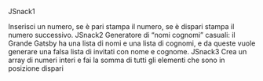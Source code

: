 JSnack1

Inserisci un numero, se è pari stampa il numero, se è dispari stampa il numero successivo.
JSnack2
Generatore di “nomi cognomi” casuali: il Grande Gatsby ha una lista di nomi e una lista di cognomi, e da queste vuole generare una falsa lista di invitati con nome e cognome.
JSnack3
Crea un array di numeri interi e fai la somma di tutti gli elementi che sono in posizione dispari
